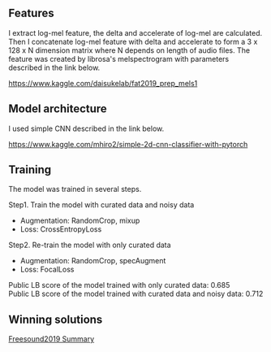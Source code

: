 ## Features

I extract log-mel feature, the delta and accelerate of log-mel are calculated.  Then I concatenate log-mel feature with delta and accelerate to form a 3 x 128 x N dimension matrix where N depends on length of audio files. The feature was created by librosa's melspectrogram with parameters described in the link below.  

https://www.kaggle.com/daisukelab/fat2019_prep_mels1



## Model architecture

I used simple CNN described in the link below.   

https://www.kaggle.com/mhiro2/simple-2d-cnn-classifier-with-pytorch



## Training

The model was trained in several steps.  

Step1. Train the model with curated data and noisy data

- Augmentation: RandomCrop, mixup
- Loss: CrossEntropyLoss

Step2. Re-train the model  with only curated data

- Augmentation: RandomCrop, specAugment
- Loss: FocalLoss

Public LB score of the model trained with only curated data: 0.685  
Public LB score of the model trained with curated data and noisy data: 0.712


## Winning solutions

[Freesound2019 Summary](https://github.com/hakubishin3/kaggle_freesound2019/blob/master/freesound_memo.md)

